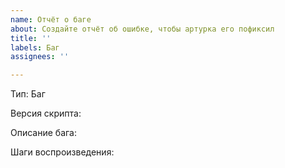 ```yaml
---
name: Отчёт о баге
about: Создайте отчёт об ошибке, чтобы артурка его пофиксил
title: ''
labels: Баг
assignees: ''

---
```


Тип: Баг

Версия скрипта:

Описание бага:

Шаги воспроизведения:
